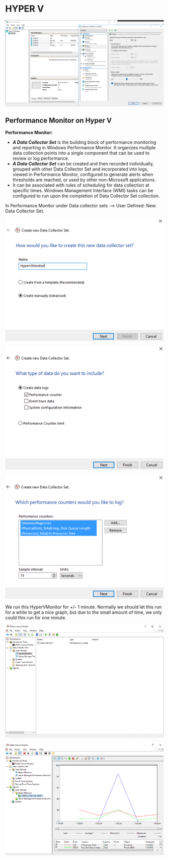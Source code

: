 # HYPER V

![](../../.gitbook/assets/screenshot-2018-11-06-at-11.15.54.png)

## Performance Monitor on Hyper V

**Performance Monitor:** 

* _**A Data Collector Set**_ is the building block of performance monitoring and reporting in Windows Performance Monitor. It organizes multiple data collection points into a single component that can be used to review or log performance.
* _**A Data Collector Set**_ can be created and then recorded individually, grouped with other Data Collector Set and incorporated into logs, viewed in Performance Monitor, configured to generate alerts when thresholds are reached, or used by other non-Microsoft applications.
* It can be associated with rules of scheduling for data collection at specific times. Windows Management Interface \(WMI\) tasks can be configured to run upon the completion of Data Collector Set collection.

In Performance Monitor under Data collector sets --&gt; User Defined: New: Data Collector Set.

![](../../.gitbook/assets/1.PNG)

![](../../.gitbook/assets/2.PNG)

![](../../.gitbook/assets/3.PNG)

  
We run this HyperVMonitor for +/- 1 minute. Normally we should let this run for a while to get a nice graph, but due to the small amount of time, we only could this run for one minute.

![](../../.gitbook/assets/4.PNG)

![Performance Monitor Graph](../../.gitbook/assets/5.PNG)

